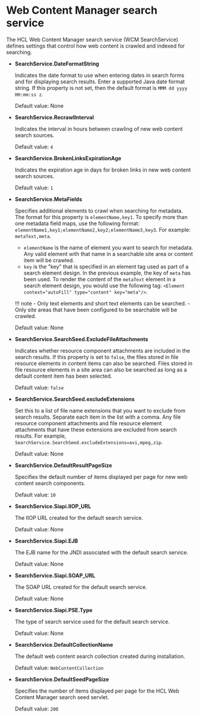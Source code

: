 # Web Content Manager search service

The HCL Web Content Manager search service \(WCM SearchService\) defines settings that control how web content is crawled and indexed for searching.

-   **SearchService.DateFormatString**

    Indicates the date format to use when entering dates in search forms and for displaying search results. Enter a supported Java date format string. If this property is not set, then the default format is `MMM dd yyyy HH:mm:ss z`.

    Default value: None

-   **SearchService.RecrawlInterval**

    Indicates the interval in hours between crawling of new web content search sources.

    Default value: `4`

-   **SearchService.BrokenLinksExpirationAge**

    Indicates the expiration age in days for broken links in new web content search sources.

    Default value: `1`

-   **SearchService.MetaFields**

    Specifies additional elements to crawl when searching for metadata. The format for this property is `elementName,key1`. To specify more than one metadata field maps, use the following format: `elementName1,key1;elementName2,key2;elementName3,key3`. For example: `metaText,meta`.

    -   `elementName` is the name of element you want to search for metadata. Any valid element with that name in a searchable site area or content item will be crawled.
    -   `key` is the "key" that is specified in an element tag used as part of a search element design. In the previous example, the key of `meta` has been used. To render the content of the `metaText` element in a search element design, you would use the following tag: `<Element context="autoFill" type="content" key="meta"/>`.

    !!! note
        -   Only text elements and short text elements can be searched.
        -   Only site areas that have been configured to be searchable will be crawled.

    Default value: None

-   **SearchService.SearchSeed.ExcludeFileAttachments**

    Indicates whether resource component attachments are included in the search results. If this property is set to `false`, the files stored in file resource elements in content items can also be searched. Files stored in file resource elements in a site area can also be searched as long as a default content item has been selected.

    Default value: `false`

-   **SearchService.SearchSeed.excludeExtensions**

    Set this to a list of file name extensions that you want to exclude from search results. Separate each item in the list with a comma. Any file resource component attachments and file resource element attachments that have these extensions are excluded from search results. For example, `SearchService.SearchSeed.excludeExtensions=avi,mpeg,zip`.

    Default value: None

-   **SearchService.DefaultResultPageSize**

    Specifies the default number of items displayed per page for new web content search components.

    Default value: `10`

-   **SearchService.Siapi.IIOP\_URL**

    The IIOP URL created for the default search service.

    Default value: None

-   **SearchService.Siapi.EJB**

    The EJB name for the JNDI associated with the default search service.

    Default value: None

-   **SearchService.Siapi.SOAP\_URL**

    The SOAP URL created for the default search service.

    Default value: None

-   **SearchService.Siapi.PSE.Type**

    The type of search service used for the default search service.

    Default value: None

-   **SearchService.DefaultCollectionName**

    The default web content search collection created during installation.

    Default value: `WebContentCollection`

-   **SearchService.DefaultSeedPageSize**

    Specifies the number of items displayed per page for the HCL Web Content Manager search seed servlet.

    Default value: `200`



